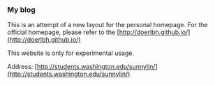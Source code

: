 ### My blog

This is an attempt of a new layout for the personal homepage.
For the official homepage, please refer to the [http://doerlbh.github.io/](http://doerlbh.github.io/)

This website is only for experimental usage.

Address: [http://students.washington.edu/sunnylin/](http://students.washington.edu/sunnylin/)
